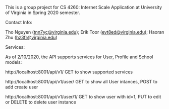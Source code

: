 This is a group project for CS 4260: Internet Scale Application at University of Virginia in Spring 2020 semester.

Contact Info:

Tho Nguyen (tnn7yc@virginia.edu); Erik Toor (evt8ed@virginia.edu); Haoran Zhu (hz3fr@virginia.edu)

Services:

As of 2/10/2020, the API supports services for User, Profile and School models:

http://localhost:8001/api/v1/ GET to show supported services

http://localhost:8001/api/v1/user/ GET to show all User intances, POST to add create user

http://localhost:8001/api/v1/user/1/ GET to show user with id=1, PUT to edit or DELETE to delete user instance

